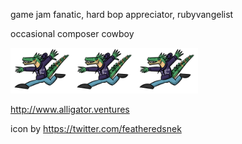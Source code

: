 game jam fanatic, hard bop appreciator, rubyvangelist

occasional composer cowboy

<img src="crocogator.png" alt="(spinopsys)" width="100"/><img src="crocogator.png" alt="(spinopsys)" width="100"/><img src="crocogator.png" alt="(spinopsys)" width="100"/>

http://www.alligator.ventures

icon by https://twitter.com/featheredsnek
